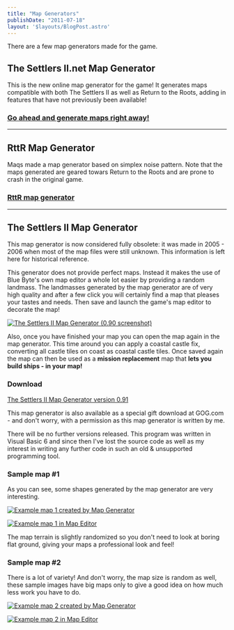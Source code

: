 ```yaml
---
title: "Map Generators"
publishDate: "2011-07-18"
layout: '$layouts/BlogPost.astro'
---
```


There are a few map generators made for the game.

## The Settlers II.net Map Generator

This is the new online map generator for the game! It generates maps compatible with both The Settlers II as well as Return to the Roots, adding in features that have not previously been available!

### [Go ahead and generate maps right away!](/map-generator/)

* * *

## RttR Map Generator

Maqs made a map generator based on simplex noise pattern. Note that the maps generated are geared towars Return to the Roots and are prone to crash in the original game.

### [RttR map generator](https://www.siedler25.org/index.php?com=dynamic&mod=81)

* * *

## The Settlers II Map Generator

This map generator is now considered fully obsolete: it was made in 2005 - 2006 when most of the map files were still unknown. This information is left here for historical reference.

This generator does not provide perfect maps. Instead it makes the use of Blue Byte's own map editor a whole lot easier by providing a random landmass. The landmasses generated by the map generator are of very high quality and after a few click you will certainly find a map that pleases your tastes and needs. Then save and launch the game's map editor to decorate the map!

[![](/wp-content/uploads/2011/06/s2mapgen_090.png "The Settlers II Map Generator (0.90 screenshot)")](/wp-content/uploads/2011/06/s2mapgen_090.png)

Also, once you have finished your map you can open the map again in the map generator. This time around you can apply a coastal castle fix, converting all castle tiles on coast as coastal castle tiles. Once saved again the map can then be used as a **mission replacement** map that **lets you build ships - in your map!**

### Download

[The Settlers II Map Generator version 0.91](/wp-content/uploads/2011/06/s2mapgen_091.zip)

This map generator is also available as a special gift download at GOG.com - and don't worry, with a permission as this map generator is written by me.

There will be no further versions released. This program was written in Visual Basic 6 and since then I've lost the source code as well as my interest in writing any further code in such an old & unsupported programming tool.

### Sample map #1

As you can see, some shapes generated by the map generator are very interesting.

[![](/wp-content/uploads/2011/06/mapgen_screen1.png "Example map 1 created by Map Generator")](/wp-content/uploads/2011/06/mapgen_screen1.png)

[![](/wp-content/uploads/2011/06/s2edit_screen1.png "Example map 1 in Map Editor")](/wp-content/uploads/2011/06/s2edit_screen1.png)

The map terrain is slightly randomized so you don't need to look at boring flat ground, giving your maps a professional look and feel!

### Sample map #2

There is a lot of variety! And don't worry, the map size is random as well, these sample images have big maps only to give a good idea on how much less work you have to do.

[![](/wp-content/uploads/2011/06/mapgen_screen2.png "Example map 2 created by Map Generator")](/wp-content/uploads/2011/06/mapgen_screen2.png)

[![](/wp-content/uploads/2011/06/s2edit_screen2.png "Example map 2 in Map Editor")](/wp-content/uploads/2011/06/s2edit_screen2.png)
